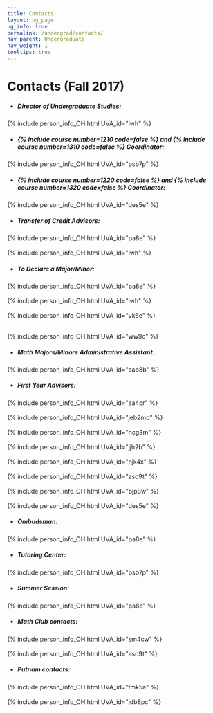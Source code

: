 ```yaml
---
title: Contacts
layout: ug_page
ug_info: true
permalink: /undergrad/contacts/
nav_parent: Undergraduate
nav_weight: 1
tooltips: true
---
```


<h1 class="mb-4">Contacts (Fall 2017)</h1>

- ##### Director of Undergraduate Studies:<br>
{% include person_info_OH.html UVA_id="iwh" %}

- <h5>{% include course number=1210 code=false %} and {% include course number=1310 code=false %} Coordinator:</h5>
{% include person_info_OH.html UVA_id="psb7p" %}

- <h5>{% include course number=1220 code=false %} and {% include course number=1320 code=false %} Coordinator:</h5>
{% include person_info_OH.html UVA_id="des5e" %}

- ##### Transfer of Credit Advisors:<br>
{% include person_info_OH.html UVA_id="pa8e" %}<br><br class="hidden-sm-up">
{% include person_info_OH.html UVA_id="iwh" %}

- ##### To Declare a Major/Minor:<br>
{% include person_info_OH.html UVA_id="pa8e" %}<br><br class="hidden-sm-up">
{% include person_info_OH.html UVA_id="iwh" %}<br><br class="hidden-sm-up">
{% include person_info_OH.html UVA_id="vk6e" %}<br><br class="hidden-sm-up">
<!-- {% include person_info_OH.html UVA_id="tam7b" %}<br><br class="hidden-sm-up"> -->
{% include person_info_OH.html UVA_id="ww9c" %}

- ##### Math Majors/Minors Administrative Assistant:<br>
{% include person_info_OH.html UVA_id="aab8b" %}

- ##### First Year Advisors:<br>
{% include person_info_OH.html UVA_id="aa4cr" %}<br><br class="hidden-sm-up">
{% include person_info_OH.html UVA_id="jeb2md" %}<br><br class="hidden-sm-up">
{% include person_info_OH.html UVA_id="hcg3m" %}<br><br class="hidden-sm-up">
{% include person_info_OH.html UVA_id="jjh2b" %}<br><br class="hidden-sm-up">
{% include person_info_OH.html UVA_id="njk4x" %}<br><br class="hidden-sm-up">
{% include person_info_OH.html UVA_id="aso9t" %}<br><br class="hidden-sm-up">
{% include person_info_OH.html UVA_id="bjp8w" %}<br><br class="hidden-sm-up">
{% include person_info_OH.html UVA_id="des5e" %}

- ##### Ombudsman:<br>
{% include person_info_OH.html UVA_id="pa8e" %}

- ##### Tutoring Center:<br>
{% include person_info_OH.html UVA_id="psb7p" %}

- ##### Summer Session:<br>
{% include person_info_OH.html UVA_id="pa8e" %}

- ##### Math Club contacts:<br>
{% include person_info_OH.html UVA_id="sm4cw" %}<br><br class="hidden-sm-up">
{% include person_info_OH.html UVA_id="aso9t" %}

- ##### Putnam contacts:<br>
{% include person_info_OH.html UVA_id="tmk5a" %}<br><br class="hidden-sm-up">
{% include person_info_OH.html UVA_id="jdb8pc" %}
